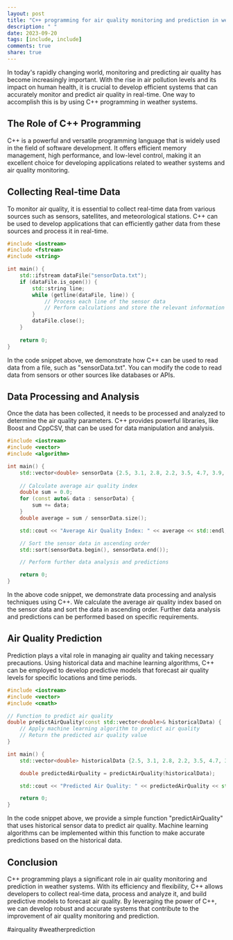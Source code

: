 ```yaml
---
layout: post
title: "C++ programming for air quality monitoring and prediction in weather systems"
description: " "
date: 2023-09-20
tags: [include, include]
comments: true
share: true
---
```


In today's rapidly changing world, monitoring and predicting air quality has become increasingly important. With the rise in air pollution levels and its impact on human health, it is crucial to develop efficient systems that can accurately monitor and predict air quality in real-time. One way to accomplish this is by using C++ programming in weather systems.

## The Role of C++ Programming
C++ is a powerful and versatile programming language that is widely used in the field of software development. It offers efficient memory management, high performance, and low-level control, making it an excellent choice for developing applications related to weather systems and air quality monitoring.

## Collecting Real-time Data
To monitor air quality, it is essential to collect real-time data from various sources such as sensors, satellites, and meteorological stations. C++ can be used to develop applications that can efficiently gather data from these sources and process it in real-time.

```cpp
#include <iostream>
#include <fstream>
#include <string>

int main() {
    std::ifstream dataFile("sensorData.txt");
    if (dataFile.is_open()) {
        std::string line;
        while (getline(dataFile, line)) {
            // Process each line of the sensor data
            // Perform calculations and store the relevant information
        }
        dataFile.close();
    }
    
    return 0;
}
```

In the code snippet above, we demonstrate how C++ can be used to read data from a file, such as "sensorData.txt". You can modify the code to read data from sensors or other sources like databases or APIs.

## Data Processing and Analysis
Once the data has been collected, it needs to be processed and analyzed to determine the air quality parameters. C++ provides powerful libraries, like Boost and CppCSV, that can be used for data manipulation and analysis.

```cpp
#include <iostream>
#include <vector>
#include <algorithm>

int main() {
    std::vector<double> sensorData {2.5, 3.1, 2.8, 2.2, 3.5, 4.7, 3.9, 2.6};
    
    // Calculate average air quality index
    double sum = 0.0;
    for (const auto& data : sensorData) {
        sum += data;
    }
    double average = sum / sensorData.size();

    std::cout << "Average Air Quality Index: " << average << std::endl;

    // Sort the sensor data in ascending order
    std::sort(sensorData.begin(), sensorData.end());

    // Perform further data analysis and predictions

    return 0;
}
```

In the above code snippet, we demonstrate data processing and analysis techniques using C++. We calculate the average air quality index based on the sensor data and sort the data in ascending order. Further data analysis and predictions can be performed based on specific requirements.

## Air Quality Prediction
Prediction plays a vital role in managing air quality and taking necessary precautions. Using historical data and machine learning algorithms, C++ can be employed to develop predictive models that forecast air quality levels for specific locations and time periods.

```cpp
#include <iostream>
#include <vector>
#include <cmath>

// Function to predict air quality
double predictAirQuality(const std::vector<double>& historicalData) {
    // Apply machine learning algorithm to predict air quality
    // Return the predicted air quality value
}

int main() {
    std::vector<double> historicalData {2.5, 3.1, 2.8, 2.2, 3.5, 4.7, 3.9, 2.6};

    double predictedAirQuality = predictAirQuality(historicalData);

    std::cout << "Predicted Air Quality: " << predictedAirQuality << std::endl;

    return 0;
}
```

In the code snippet above, we provide a simple function "predictAirQuality" that uses historical sensor data to predict air quality. Machine learning algorithms can be implemented within this function to make accurate predictions based on the historical data.

## Conclusion
C++ programming plays a significant role in air quality monitoring and prediction in weather systems. With its efficiency and flexibility, C++ allows developers to collect real-time data, process and analyze it, and build predictive models to forecast air quality. By leveraging the power of C++, we can develop robust and accurate systems that contribute to the improvement of air quality monitoring and prediction.

#airquality #weatherprediction